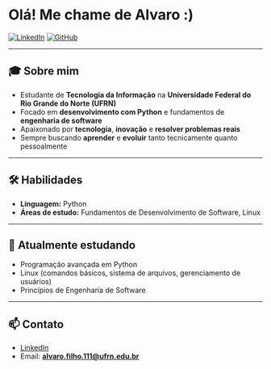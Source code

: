 # Olá! Me chame de Alvaro :)

[![LinkedIn](https://img.shields.io/badge/LinkedIn-Conectar-blue?logo=linkedin)](https://www.linkedin.com/in/alvkro)
[![GitHub](https://img.shields.io/badge/GitHub-Perfil-black?logo=github)](https://github.com/alvkro)

---

## 🎓 Sobre mim

- Estudante de **Tecnologia da Informação** na **Universidade Federal do Rio Grande do Norte (UFRN)**
- Focado em **desenvolvimento com Python** e fundamentos de **engenharia de software**
- Apaixonado por **tecnologia**, **inovação** e **resolver problemas reais**
- Sempre buscando **aprender** e **evoluir** tanto tecnicamente quanto pessoalmente

---

## 🛠️ Habilidades

- **Linguagem:** Python
- **Áreas de estudo:** Fundamentos de Desenvolvimento de Software, Linux

---

## 🌱 Atualmente estudando

- Programação avançada em Python
- Linux (comandos básicos, sistema de arquivos, gerenciamento de usuários)
- Princípios de Engenharia de Software

---

## 📫 Contato

- [LinkedIn](https://www.linkedin.com/in/alvkro)
- Email: **alvaro.filho.111@ufrn.edu.br**
